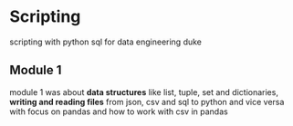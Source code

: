 # Scripting
scripting with python sql for data engineering duke


## Module 1

module 1 was about **data structures** like list, tuple, set and dictionaries, **writing and reading files** from json, csv and sql to python and vice versa
with focus on pandas and how to work with csv in pandas
